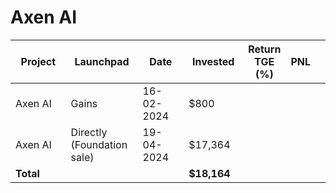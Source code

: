 # Axen AI



<table data-full-width="true"><thead><tr><th width="152">Project</th><th width="138">Launchpad</th><th width="132">Date</th><th width="133">Invested</th><th>Return TGE (%)</th><th>PNL</th><th></th></tr></thead><tbody><tr><td>Axen AI</td><td>Gains</td><td>16-02-2024</td><td>$800</td><td></td><td></td><td></td></tr><tr><td>Axen AI</td><td>Directly (Foundation sale)</td><td>19-04-2024</td><td>$17,364</td><td></td><td></td><td></td></tr><tr><td><strong>Total</strong></td><td></td><td></td><td><strong>$18,164</strong></td><td></td><td></td><td></td></tr></tbody></table>

